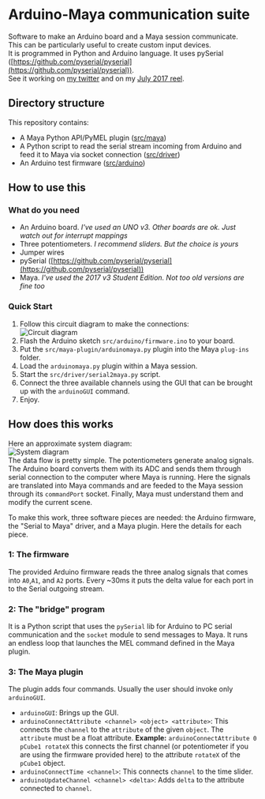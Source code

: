 # Arduino-Maya communication suite
Software to make an Arduino board and a Maya session communicate.  
This can be particularly useful to create custom input devices.  
It is programmed in Python and Arduino language. It uses pySerial ([https://github.com/pyserial/pyserial](https://github.com/pyserial/pyserial)).  
See it working on [my twitter](https://twitter.com/giuliom_95/status/918938709814398976)
and on my [July 2017 reel](https://vimeo.com/giuliom95/reeljul2017#t=17s).

## Directory structure
This repository contains:
* A Maya Python API/PyMEL plugin
    ([src/maya](https://github.com/giuliom95/arduino-maya/tree/master/src/maya))
* A Python script to read the serial stream incoming from Arduino and feed it to Maya via socket connection
    ([src/driver](https://github.com/giuliom95/arduino-maya/tree/master/src/driver))
* An Arduino test firmware
    ([src/arduino](https://github.com/giuliom95/arduino-maya/tree/master/src/arduino))

## How to use this
### What do you need 
* An Arduino board. _I've used an UNO v3. Other boards are ok. Just watch out for interrupt mappings_
* Three potentiometers. _I recommend sliders. But the choice is yours_
* Jumper wires
* pySerial ([https://github.com/pyserial/pyserial](https://github.com/pyserial/pyserial))
* Maya. _I've used the 2017 v3 Student Edition. Not too old versions are fine too_
### Quick Start
1. Follow this circuit diagram to make the connections:  
![Circuit diagram](https://cdn.rawgit.com/giuliom95/arduino-maya/master/docs/images/circuit.svg)
2. Flash the Arduino sketch `src/arduino/firmware.ino` to your board.
3. Put the `src/maya-plugin/arduinomaya.py` plugin into the Maya `plug-ins` folder.
4. Load the `arduinomaya.py` plugin within a Maya session.
5. Start the `src/driver/serial2maya.py` script.
5. Connect the three available channels using the GUI that can be brought up with the `arduinoGUI` command.
6. Enjoy.

## How does this works
Here an approximate system diagram:  
![System diagram](https://cdn.rawgit.com/giuliom95/arduino-maya/master/docs/images/system.svg)  
The data flow is pretty simple. The potentiometers generate analog signals. The Arduino board converts them with its ADC and sends them through serial connection to the computer where Maya is running. Here the signals are translated into Maya commands and are feeded to the Maya session through its `commandPort` socket.
Finally, Maya must understand them and modify the current scene.

To make this work, three software pieces are needed: the Arduino firmware, the "Serial to Maya" driver, and a Maya plugin. Here the details for each piece.

### 1: The firmware
The provided Arduino firmware reads the three analog signals that comes into `A0`,`A1`, and `A2` ports. Every ~30ms it puts the delta value for each port in to the Serial outgoing stream.
### 2: The "bridge" program
It is a Python script that uses the `pySerial` lib for Arduino to PC serial communication and the `socket` module to send messages to Maya. It runs an endless loop that launches the MEL command defined in the Maya plugin.
### 3: The Maya plugin
The plugin adds four commands. Usually the user should invoke only `arduinoGUI`.
* `arduinoGUI`: Brings up the GUI.
* `arduinoConnectAttribute <channel> <object> <attribute>`: This connects the `channel` to the `attribute` of the given `object`. The `attribute` must be a float attribute. **Example:** `arduinoConnectAttribute 0 pCube1 rotateX` this connects the first channel (or potentiometer if you are using the firmware provided here) to the attribute `rotateX` of the `pCube1` object.
* `arduinoConnectTime <channel>`: This connects `channel` to the time slider.
* `arduinoUpdateChannel <channel> <delta>`: Adds `delta` to the attribute connected to `channel`.
